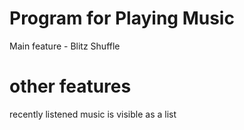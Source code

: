
# Program for Playing Music
Main feature - Blitz Shuffle

# other features
recently listened music is visible as a list
